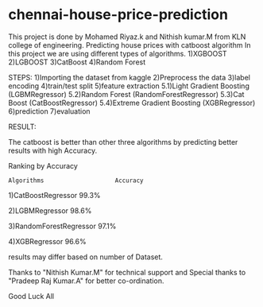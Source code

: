 # chennai-house-price-prediction

This project is done by Mohamed Riyaz.k and Nithish kumar.M from KLN college of engineering.
Predicting house prices with catboost algorithm
In this project we are using different types of algorithms.
1)XGBOOST
2)LGBOOST
3)CatBoost
4)Random Forest

STEPS:
1)Importing the dataset from kaggle 
2)Preprocess the data
3)label encoding
4)train/test split
5)feature extraction
  5.1)Light Gradient Boosting (LGBMRegressor)
  5.2)Random Forest (RandomForestRegressor)
  5.3)Cat Boost (CatBoostRegressor)
  5.4)Extreme Gradient Boosting (XGBRegressor)
6)prediction
7)evaluation

RESULT:

The catboost is better than other three algorithms by predicting better results with high Accuracy.

Ranking by Accuracy

    Algorithms                    Accuracy
1)CatBoostRegressor                 99.3%

2)LGBMRegressor                     98.6%

3)RandomForestRegressor             97.1%

4)XGBRegressor                      96.6%
  
  results may differ based on number of Dataset.
  
  
Thanks to "Nithish Kumar.M" for technical support and Special thanks to "Pradeep Raj Kumar.A" for better co-ordination.
  
  Good Luck All
  
  
